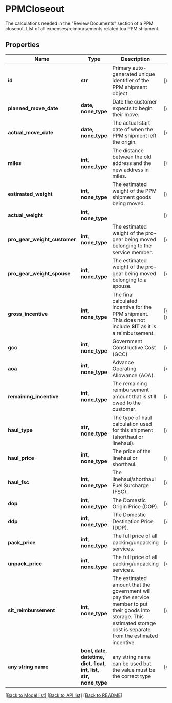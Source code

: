 # PPMCloseout

The calculations needed in the \"Review Documents\" section of a PPM closeout. LIst of all expenses/reimbursements related toa PPM shipment.

## Properties
Name | Type | Description | Notes
------------ | ------------- | ------------- | -------------
**id** | **str** | Primary auto-generated unique identifier of the PPM shipment object | [readonly] 
**planned_move_date** | **date, none_type** | Date the customer expects to begin their move.  | [optional] 
**actual_move_date** | **date, none_type** | The actual start date of when the PPM shipment left the origin. | [optional] 
**miles** | **int, none_type** | The distance between the old address and the new address in miles. | [optional] 
**estimated_weight** | **int, none_type** | The estimated weight of the PPM shipment goods being moved. | [optional] 
**actual_weight** | **int, none_type** |  | [optional] 
**pro_gear_weight_customer** | **int, none_type** | The estimated weight of the pro-gear being moved belonging to the service member. | [optional] 
**pro_gear_weight_spouse** | **int, none_type** | The estimated weight of the pro-gear being moved belonging to a spouse. | [optional] 
**gross_incentive** | **int, none_type** | The final calculated incentive for the PPM shipment. This does not include **SIT** as it is a reimbursement.  | [optional] [readonly] 
**gcc** | **int, none_type** | Government Constructive Cost (GCC) | [optional] 
**aoa** | **int, none_type** | Advance Operating Allowance (AOA). | [optional] 
**remaining_incentive** | **int, none_type** | The remaining reimbursement amount that is still owed to the customer. | [optional] 
**haul_type** | **str, none_type** | The type of haul calculation used for this shipment (shorthaul or linehaul). | [optional] 
**haul_price** | **int, none_type** | The price of the linehaul or shorthaul. | [optional] 
**haul_fsc** | **int, none_type** | The linehaul/shorthaul Fuel Surcharge (FSC). | [optional] 
**dop** | **int, none_type** | The Domestic Origin Price (DOP). | [optional] 
**ddp** | **int, none_type** | The Domestic Destination Price (DDP). | [optional] 
**pack_price** | **int, none_type** | The full price of all packing/unpacking services. | [optional] 
**unpack_price** | **int, none_type** | The full price of all packing/unpacking services. | [optional] 
**sit_reimbursement** | **int, none_type** | The estimated amount that the government will pay the service member to put their goods into storage. This estimated storage cost is separate from the estimated incentive. | [optional] 
**any string name** | **bool, date, datetime, dict, float, int, list, str, none_type** | any string name can be used but the value must be the correct type | [optional]

[[Back to Model list]](../README.md#documentation-for-models) [[Back to API list]](../README.md#documentation-for-api-endpoints) [[Back to README]](../README.md)


